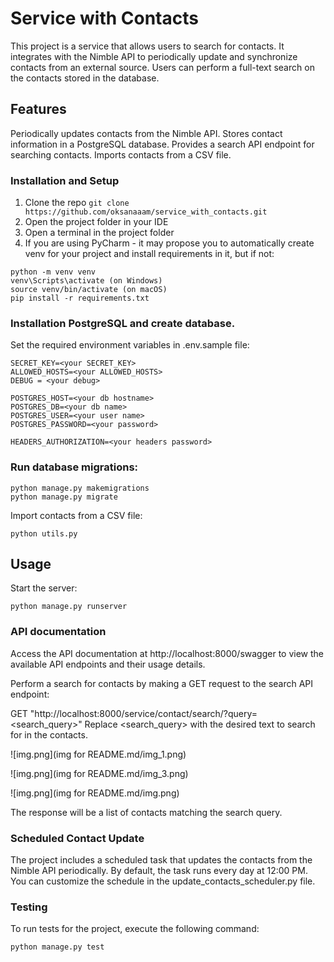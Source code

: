 # Service with Contacts
This project is a service that allows users to search for contacts. It integrates with the Nimble API to periodically update and synchronize contacts from an external source. Users can perform a full-text search on the contacts stored in the database.

## Features
Periodically updates contacts from the Nimble API.
Stores contact information in a PostgreSQL database.
Provides a search API endpoint for searching contacts.
Imports contacts from a CSV file.


### Installation and Setup

1. Clone the repo
`git clone https://github.com/oksanaaam/service_with_contacts.git`
2. Open the project folder in your IDE
3. Open a terminal in the project folder
4. If you are using PyCharm - it may propose you to automatically create venv for your project and install requirements in it, but if not:
```
python -m venv venv
venv\Scripts\activate (on Windows)
source venv/bin/activate (on macOS)
pip install -r requirements.txt
```


### Installation PostgreSQL and create database.

Set the required environment variables in .env.sample file:

```
SECRET_KEY=<your SECRET_KEY>
ALLOWED_HOSTS=<your ALLOWED_HOSTS>
DEBUG = <your debug>

POSTGRES_HOST=<your db hostname>
POSTGRES_DB=<your db name>
POSTGRES_USER=<your user name>
POSTGRES_PASSWORD=<your password>

HEADERS_AUTHORIZATION=<your headers password>
```

### Run database migrations:

```
python manage.py makemigrations
python manage.py migrate
``` 

Import contacts from a CSV file:

`python utils.py`

## Usage

Start the server:

`python manage.py runserver`

### API documentation

Access the API documentation at http://localhost:8000/swagger to view the available API endpoints and their usage details.

Perform a search for contacts by making a GET request to the search API endpoint:

GET "http://localhost:8000/service/contact/search/?query=<search_query>"
Replace <search_query> with the desired text to search for in the contacts.

![img.png](img for README.md/img_1.png)

![img.png](img for README.md/img_3.png)

![img.png](img for README.md/img.png)

The response will be a list of contacts matching the search query.

### Scheduled Contact Update
The project includes a scheduled task that updates the contacts from the Nimble API periodically. By default, the task runs every day at 12:00 PM. You can customize the schedule in the update_contacts_scheduler.py file.

### Testing
To run tests for the project, execute the following command:

`python manage.py test`


